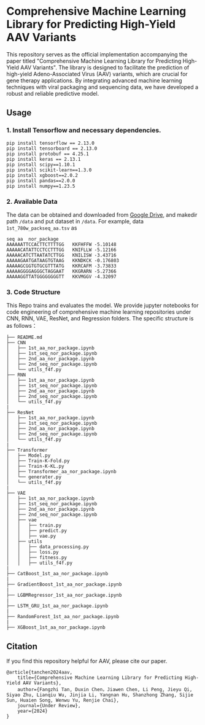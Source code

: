 # Comprehensive Machine Learning Library for Predicting High-Yield AAV Variants
This repository serves as the official implementation accompanying the paper titled "Comprehensive Machine Learning Library for Predicting High-Yield AAV Variants". The library is designed to facilitate the prediction of high-yield Adeno-Associated Virus (AAV) variants, which are crucial for gene therapy applications. By integrating advanced machine learning techniques with viral packaging and sequencing data, we have developed a robust and reliable predictive model. 


## Usage 

### 1. Install Tensorflow and necessary dependencies.

```
pip install tensorflow == 2.13.0
pip install tensorboard == 2.13.0
pip install protobuf == 4.25.1
pip install keras == 2.13.1
pip install scipy==1.10.1
pip install scikit-learn==1.3.0
pip install xgboost==2.0.2
pip install pandas==2.0.0 
pip install numpy==1.23.5
```

### 2. Available Data 
The data can be obtained and downloaded from [Google Drive](https://drive.google.com/drive/folders/1JE7GwDmfb9-lCQDJGC2A5rHZEM18RaxU?usp=sharing), and makedir path ```/data``` and put dataset in ```/data```.  For example, data ```1st_780w_packseq_aa.tsv``` as

```
seq	aa	nor_package
AAAAAATTCCACTTCTTTTGG	KKFHFFW	-5.10148
AAAAACATATTCCTCCTTTGG	KNIFLLW	-5.12166
AAAAACATCTTAATATCTTGG	KNILISW	-3.43716
AAAAAGAATGATAAGTGTAAG	KKNDKCK	-0.176803
AAAAAGCGGTGTGCGTTTATG	KKRCAFM	-3.73833
AAAAAGGGGAGGGCTAGGAAT	KKGRARN	-5.27366
AAAAAGGTTATGGGGGGGGTT	KKVMGGV	-4.32097
```




### 3. Code Structure  

This Repo trains and evaluates the model. We provide jupyter notebooks for code engineering of comprehensive machine learning repositories under CNN, RNN, VAE, ResNet, and Regression folders. The specific structure is as follows：
```
├── README.md
├── CNN
│   ├── 1st_aa_nor_package.ipynb
│   ├── 1st_seq_nor_package.ipynb
│   ├── 2nd_aa_nor_package.ipynb
│   ├── 2nd_seq_nor_package.ipynb
│   └── utils_f4f.py
├── RNN
│   ├── 1st_aa_nor_package.ipynb
│   ├── 1st_seq_nor_package.ipynb
│   ├── 2nd_aa_nor_package.ipynb
│   ├── 2nd_seq_nor_package.ipynb
│   └── utils_f4f.py
|
├── ResNet
│   ├── 1st_aa_nor_package.ipynb
│   ├── 1st_seq_nor_package.ipynb
│   ├── 2nd_aa_nor_package.ipynb
│   ├── 2nd_seq_nor_package.ipynb
│   └── utils_f4f.py
|
├── Transformer
│   ├── Model.py
│   ├── Train-K-Fold.py
│   ├── Train-K-KL.py
│   ├── Transformer_aa_nor_package.ipynb
│   └── generater.py
│   └── utils_f4f.py
|
├── VAE
│   ├── 1st_aa_nor_package.ipynb
│   ├── 1st_seq_nor_package.ipynb
│   ├── 2nd_aa_nor_package.ipynb
│   ├── 2nd_seq_nor_package.ipynb
│   ├── vae
│   │   ├── train.py
│   │   ├── predict.py
│   │   ├── vae.py
│   ├── utils
│   │   ├── data_processing.py
│   │   ├── loss.py
│   │   ├── fitness.py
│   │   ├── utils_f4f.py
|
├── CatBoost_1st_aa_nor_package.ipynb
|
├── GradientBoost_1st_aa_nor_package.ipynb
|
├── LGBMRegressor_1st_aa_nor_package.ipynb
|
├── LSTM_GRU_1st_aa_nor_package.ipynb
|
├── RandomForest_1st_aa_nor_package.ipynb
|
├── XGBoost_1st_aa_nor_package.ipynb

```

## Citation

If you find this repository helpful for AAV, please cite our paper. 

```
@article{tanchen2024aav,
    title={Comprehensive Machine Learning Library for Predicting High-Yield AAV Variants},
    author={Fangzhi Tan, Duxin Chen，Jiawen Chen, Li Peng, Jieyu Qi, Siyao Zhu, Lianqiu Wu, Jinjia Li, Yangnan Hu, Shanzhong Zhang, Sijie Sun, Huaien Song, Wenwu Yu, Renjie Chai},
    journal={Under Review},
    year={2024}
}
```
